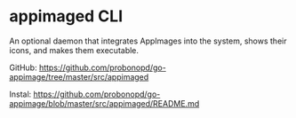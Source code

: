 # appimaged CLI
An optional daemon that integrates AppImages into the system, shows their icons, and makes them executable.

GitHub: https://github.com/probonopd/go-appimage/tree/master/src/appimaged

Instal: https://github.com/probonopd/go-appimage/blob/master/src/appimaged/README.md